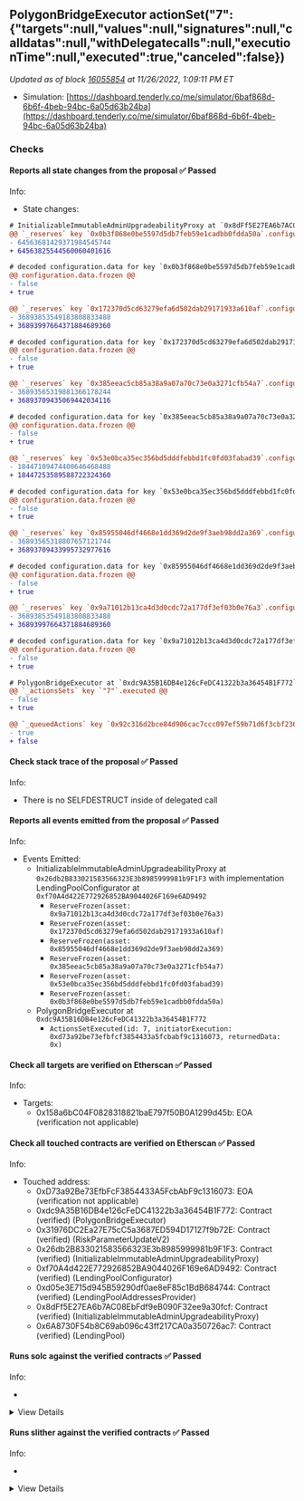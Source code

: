 ## PolygonBridgeExecutor actionSet("7": {"targets":null,"values":null,"signatures":null,"calldatas":null,"withDelegatecalls":null,"executionTime":null,"executed":true,"canceled":false})

_Updated as of block [16055854](https://etherscan.io/block/16055854) at 11/26/2022, 1:09:11 PM ET_

- Simulation: [https://dashboard.tenderly.co/me/simulator/6baf868d-6b6f-4beb-94bc-6a05d63b24ba](https://dashboard.tenderly.co/me/simulator/6baf868d-6b6f-4beb-94bc-6a05d63b24ba)

### Checks

#### Reports all state changes from the proposal ✅ Passed

Info:

- State changes:

```diff
# InitializableImmutableAdminUpgradeabilityProxy at `0x8dFf5E27EA6b7AC08EbFdf9eB090F32ee9a30fcf` with implementation LendingPool at `0x6A8730F54b8C69ab096c43ff217CA0a350726ac7`
@@ `_reserves` key `0x0b3f868e0be5597d5db7feb59e1cadbb0fdda50a`.configuration.data @@
- 64563681429371984545744
+ 64563825544560060401616

# decoded configuration.data for key `0x0b3f868e0be5597d5db7feb59e1cadbb0fdda50a` (symbol: SUSHI)
@@ configuration.data.frozen @@
- false
+ true

@@ `_reserves` key `0x172370d5cd63279efa6d502dab29171933a610af`.configuration.data @@
- 36893853549183808833488
+ 36893997664371884689360

# decoded configuration.data for key `0x172370d5cd63279efa6d502dab29171933a610af` (symbol: CRV)
@@ configuration.data.frozen @@
- false
+ true

@@ `_reserves` key `0x385eeac5cb85a38a9a07a70c73e0a3271cfb54a7`.configuration.data @@
- 36893565319881366178244
+ 36893709435069442034116

# decoded configuration.data for key `0x385eeac5cb85a38a9a07a70c73e0a3271cfb54a7` (symbol: GHST)
@@ configuration.data.frozen @@
- false
+ true

@@ `_reserves` key `0x53e0bca35ec356bd5dddfebbd1fc0fd03fabad39`.configuration.data @@
- 18447109474400646468488
+ 18447253589588722324360

# decoded configuration.data for key `0x53e0bca35ec356bd5dddfebbd1fc0fd03fabad39` (symbol: LINK)
@@ configuration.data.frozen @@
- false
+ true

@@ `_reserves` key `0x85955046df4668e1dd369d2de9f3aeb98dd2a369`.configuration.data @@
- 36893565318807657121744
+ 36893709433995732977616

# decoded configuration.data for key `0x85955046df4668e1dd369d2de9f3aeb98dd2a369` (symbol: DPI)
@@ configuration.data.frozen @@
- false
+ true

@@ `_reserves` key `0x9a71012b13ca4d3d0cdc72a177df3ef03b0e76a3`.configuration.data @@
- 36893853549183808833488
+ 36893997664371884689360

# decoded configuration.data for key `0x9a71012b13ca4d3d0cdc72a177df3ef03b0e76a3` (symbol: BAL)
@@ configuration.data.frozen @@
- false
+ true

```

```diff
# PolygonBridgeExecutor at `0xdc9A35B16DB4e126cFeDC41322b3a36454B1F772`
@@ `_actionsSets` key `"7"`.executed @@
- false
+ true

@@ `_queuedActions` key `0x92c316d2bce84d906cac7ccc097ef59b71d6f3cbf2362870bed30dbb4a8dba9a` @@
- true
+ false

```

#### Check stack trace of the proposal ✅ Passed

Info:

- There is no SELFDESTRUCT inside of delegated call

#### Reports all events emitted from the proposal ✅ Passed

Info:

- Events Emitted:
  - InitializableImmutableAdminUpgradeabilityProxy at `0x26db2B833021583566323E3b8985999981b9F1F3` with implementation LendingPoolConfigurator at `0xf70A4d422E772926852BA9044026F169e6AD9492`
    - `ReserveFrozen(asset: 0x9a71012b13ca4d3d0cdc72a177df3ef03b0e76a3)`
    - `ReserveFrozen(asset: 0x172370d5cd63279efa6d502dab29171933a610af)`
    - `ReserveFrozen(asset: 0x85955046df4668e1dd369d2de9f3aeb98dd2a369)`
    - `ReserveFrozen(asset: 0x385eeac5cb85a38a9a07a70c73e0a3271cfb54a7)`
    - `ReserveFrozen(asset: 0x53e0bca35ec356bd5dddfebbd1fc0fd03fabad39)`
    - `ReserveFrozen(asset: 0x0b3f868e0be5597d5db7feb59e1cadbb0fdda50a)`
  - PolygonBridgeExecutor at `0xdc9A35B16DB4e126cFeDC41322b3a36454B1F772`
    - `ActionsSetExecuted(id: 7, initiatorExecution: 0xd73a92be73efbfcf3854433a5fcbabf9c1316073, returnedData: 0x)`

#### Check all targets are verified on Etherscan ✅ Passed

Info:

- Targets:
  - 0x158a6bC04F0828318821baE797f50B0A1299d45b: EOA (verification not applicable)

#### Check all touched contracts are verified on Etherscan ✅ Passed

Info:

- Touched address:
  - 0xD73a92Be73EfbFcF3854433A5FcbAbF9c1316073: EOA (verification not applicable)
  - 0xdc9A35B16DB4e126cFeDC41322b3a36454B1F772: Contract (verified) (PolygonBridgeExecutor)
  - 0x31976DC2Ea27E75cC5a3687ED594D17127f9b72E: Contract (verified) (RiskParameterUpdateV2)
  - 0x26db2B833021583566323E3b8985999981b9F1F3: Contract (verified) (InitializableImmutableAdminUpgradeabilityProxy)
  - 0xf70A4d422E772926852BA9044026F169e6AD9492: Contract (verified) (LendingPoolConfigurator)
  - 0xd05e3E715d945B59290df0ae8eF85c1BdB684744: Contract (verified) (LendingPoolAddressesProvider)
  - 0x8dFf5E27EA6b7AC08EbFdf9eB090F32ee9a30fcf: Contract (verified) (InitializableImmutableAdminUpgradeabilityProxy)
  - 0x6A8730F54b8C69ab096c43ff217CA0a350726ac7: Contract (verified) (LendingPool)

#### Runs solc against the verified contracts ✅ Passed

Info:

-

<details>
<summary>View Details</summary>
<details>
<summary>View warnings for InitializableImmutableAdminUpgradeabilityProxy at `0x26db2B833021583566323E3b8985999981b9F1F3` with implementation LendingPoolConfigurator at `0xf70A4d422E772926852BA9044026F169e6AD9492`</summary>

```
INFO:CryticCompile:Source code not available, try to fetch the bytecode only
```

</details>

<details>
<summary>View warnings for RiskParameterUpdateV2 at `0x31976DC2Ea27E75cC5a3687ED594D17127f9b72E`</summary>

```
INFO:CryticCompile:Source code not available, try to fetch the bytecode only
```

</details>

<details>
<summary>View warnings for LendingPool at `0x6A8730F54b8C69ab096c43ff217CA0a350726ac7`</summary>

```
INFO:CryticCompile:Source code not available, try to fetch the bytecode only
```

</details>

<details>
<summary>View warnings for InitializableImmutableAdminUpgradeabilityProxy at `0x8dFf5E27EA6b7AC08EbFdf9eB090F32ee9a30fcf` with implementation LendingPool at `0x6A8730F54b8C69ab096c43ff217CA0a350726ac7`</summary>

```
INFO:CryticCompile:Source code not available, try to fetch the bytecode only
```

</details>

<details>
<summary>View warnings for LendingPoolAddressesProvider at `0xd05e3E715d945B59290df0ae8eF85c1BdB684744`</summary>

```
INFO:CryticCompile:Source code not available, try to fetch the bytecode only
```

</details>

<details>
<summary>View warnings for PolygonBridgeExecutor at `0xdc9A35B16DB4e126cFeDC41322b3a36454B1F772`</summary>

```
INFO:CryticCompile:Source code not available, try to fetch the bytecode only
```

</details>

<details>
<summary>View warnings for LendingPoolConfigurator at `0xf70A4d422E772926852BA9044026F169e6AD9492`</summary>

```
INFO:CryticCompile:Source code not available, try to fetch the bytecode only
```

</details>

</details>

#### Runs slither against the verified contracts ✅ Passed

Info:

-

<details>
<summary>View Details</summary>

<details>
<summary>Slither report for InitializableImmutableAdminUpgradeabilityProxy at `0x26db2B833021583566323E3b8985999981b9F1F3` with implementation LendingPoolConfigurator at `0xf70A4d422E772926852BA9044026F169e6AD9492`</summary>

```
Source code not available, try to fetch the bytecode only
No contract were found in None, check the correct compilation
No contract was analyzed
0x26db2B833021583566323E3b8985999981b9F1F3 analyzed (0 contracts with 75 detectors), 0 result(s) found
```

</details>

<details>
<summary>Slither report for RiskParameterUpdateV2 at `0x31976DC2Ea27E75cC5a3687ED594D17127f9b72E`</summary>

```
Source code not available, try to fetch the bytecode only
No contract were found in None, check the correct compilation
No contract was analyzed
0x31976DC2Ea27E75cC5a3687ED594D17127f9b72E analyzed (0 contracts with 75 detectors), 0 result(s) found
```

</details>

<details>
<summary>Slither report for LendingPool at `0x6A8730F54b8C69ab096c43ff217CA0a350726ac7`</summary>

```
Source code not available, try to fetch the bytecode only
No contract were found in None, check the correct compilation
No contract was analyzed
0x6A8730F54b8C69ab096c43ff217CA0a350726ac7 analyzed (0 contracts with 75 detectors), 0 result(s) found
```

</details>

<details>
<summary>Slither report for InitializableImmutableAdminUpgradeabilityProxy at `0x8dFf5E27EA6b7AC08EbFdf9eB090F32ee9a30fcf` with implementation LendingPool at `0x6A8730F54b8C69ab096c43ff217CA0a350726ac7`</summary>

```
Source code not available, try to fetch the bytecode only
No contract were found in None, check the correct compilation
No contract was analyzed
0x8dFf5E27EA6b7AC08EbFdf9eB090F32ee9a30fcf analyzed (0 contracts with 75 detectors), 0 result(s) found
```

</details>

<details>
<summary>Slither report for LendingPoolAddressesProvider at `0xd05e3E715d945B59290df0ae8eF85c1BdB684744`</summary>

```
Source code not available, try to fetch the bytecode only
No contract were found in None, check the correct compilation
No contract was analyzed
0xd05e3E715d945B59290df0ae8eF85c1BdB684744 analyzed (0 contracts with 75 detectors), 0 result(s) found
```

</details>

<details>
<summary>Slither report for PolygonBridgeExecutor at `0xdc9A35B16DB4e126cFeDC41322b3a36454B1F772`</summary>

```
Source code not available, try to fetch the bytecode only
No contract were found in None, check the correct compilation
No contract was analyzed
0xdc9A35B16DB4e126cFeDC41322b3a36454B1F772 analyzed (0 contracts with 75 detectors), 0 result(s) found
```

</details>

<details>
<summary>Slither report for LendingPoolConfigurator at `0xf70A4d422E772926852BA9044026F169e6AD9492`</summary>

```
Source code not available, try to fetch the bytecode only
No contract were found in None, check the correct compilation
No contract was analyzed
0xf70A4d422E772926852BA9044026F169e6AD9492 analyzed (0 contracts with 75 detectors), 0 result(s) found
```

</details>

</details>
